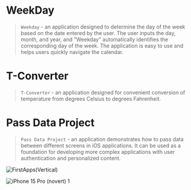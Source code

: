 # WeekDay
> `Weekday` - an application designed to determine the day of the week based on the date entered by the user. The user inputs the day, month, and year, and "Weekday" automatically identifies the corresponding day of the week. The application is easy to use and helps users quickly navigate the calendar.
# T-Converter
> `T-Converter` - an application designed for convenient conversion of temperature from degrees Celsius to degrees Fahrenheit.
# Pass Data Project
> `Pass Data Project` - an application demonstrates how to pass data between different screens in iOS applications. It can be used as a foundation for developing more complex applications with user authentication and personalized content.

![FirstApps(Vertical)](https://github.com/mrgsdev/Swiftbook/assets/157994617/d5a195d7-ddce-48ff-ba51-fa344bbb1951)
<!-- [iPhone 15 Pro (novert) copy](https://github.com/mrgsdev/Swiftbook/assets/157994617/388be469-ec24-4fc3-aa9f-4f0456f06811)-->
![iPhone 15 Pro (novert) 1](https://github.com/mrgsdev/Swiftbook/assets/157994617/edbfc9e6-f2ac-4df5-8a3c-bdac0d5dee62)

